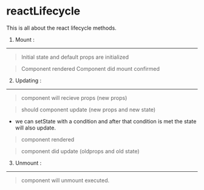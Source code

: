 # reactLifecycle
This is all about the react lifecycle methods.

1) Mount :
----------

> Initial state and default props are initialized

> Component rendered
> Component did mount confirmed


2) Updating :
-------------

> component will recieve props (new props)

> should component update (new props and new state)
- we can setState with a condition and after that condition is met the state will also update.

> component rendered

> component did update (oldprops and old state)

3) Unmount :
------------

> component will unmount executed.


